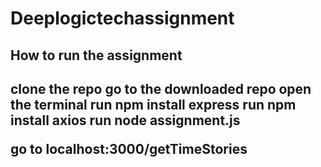 # Deeplogictechassignment
<h2> How to run the assignment <h2>
clone the repo 
go to the downloaded repo 
open the terminal 
run npm install express 
run npm install axios 
run node assignment.js

go to localhost:3000/getTimeStories

